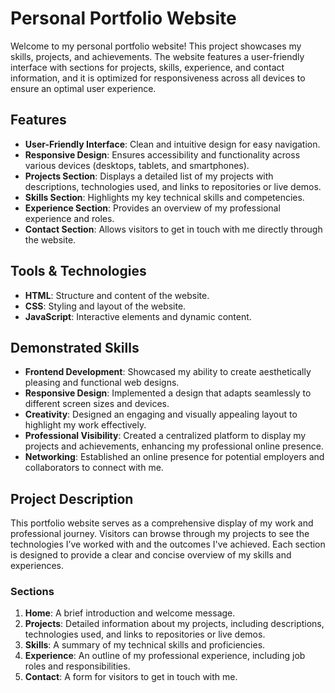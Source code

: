 # Personal Portfolio Website

Welcome to my personal portfolio website! This project showcases my skills, projects, and achievements. The website features a user-friendly interface with sections for projects, skills, experience, and contact information, and it is optimized for responsiveness across all devices to ensure an optimal user experience.

## Features

- **User-Friendly Interface**: Clean and intuitive design for easy navigation.
- **Responsive Design**: Ensures accessibility and functionality across various devices (desktops, tablets, and smartphones).
- **Projects Section**: Displays a detailed list of my projects with descriptions, technologies used, and links to repositories or live demos.
- **Skills Section**: Highlights my key technical skills and competencies.
- **Experience Section**: Provides an overview of my professional experience and roles.
- **Contact Section**: Allows visitors to get in touch with me directly through the website.

## Tools & Technologies

- **HTML**: Structure and content of the website.
- **CSS**: Styling and layout of the website.
- **JavaScript**: Interactive elements and dynamic content.

## Demonstrated Skills

- **Frontend Development**: Showcased my ability to create aesthetically pleasing and functional web designs.
- **Responsive Design**: Implemented a design that adapts seamlessly to different screen sizes and devices.
- **Creativity**: Designed an engaging and visually appealing layout to highlight my work effectively.
- **Professional Visibility**: Created a centralized platform to display my projects and achievements, enhancing my professional online presence.
- **Networking**: Established an online presence for potential employers and collaborators to connect with me.

## Project Description

This portfolio website serves as a comprehensive display of my work and professional journey. Visitors can browse through my projects to see the technologies I’ve worked with and the outcomes I've achieved. Each section is designed to provide a clear and concise overview of my skills and experiences.

### Sections

1. **Home**: A brief introduction and welcome message.
2. **Projects**: Detailed information about my projects, including descriptions, technologies used, and links to repositories or live demos.
3. **Skills**: A summary of my technical skills and proficiencies.
4. **Experience**: An outline of my professional experience, including job roles and responsibilities.
5. **Contact**: A form for visitors to get in touch with me.

 
